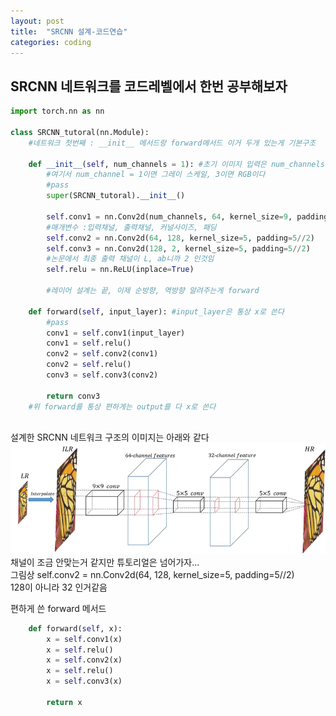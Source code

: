 ```yaml
---
layout: post
title:  "SRCNN 설계-코드연습"
categories: coding
---
```


<head>
  <style>
    table.dataframe {
      white-space: normal;
      width: 100%;
      height: 240px;
      display: block;
      overflow: auto;
      font-family: Arial, sans-serif;
      font-size: 0.9rem;
      line-height: 20px;
      text-align: center;
      border: 0px !important;
    }

    table.dataframe th {
      text-align: center;
      font-weight: bold;
      padding: 8px;
    }

    table.dataframe td {
      text-align: center;
      padding: 8px;
    }

    table.dataframe tr:hover {
      background: #b8d1f3; 
    }

    .output_prompt {
      overflow: auto;
      font-size: 0.9rem;
      line-height: 1.45;
      border-radius: 0.3rem;
      -webkit-overflow-scrolling: touch;
      padding: 0.8rem;
      margin-top: 0;
      margin-bottom: 15px;
      font: 1rem Consolas, "Liberation Mono", Menlo, Courier, monospace;
      color: $code-text-color;
      border: solid 1px $border-color;
      border-radius: 0.3rem;
      word-break: normal;
      white-space: pre;
    }

  .dataframe tbody tr th:only-of-type {
      vertical-align: middle;
  }

  .dataframe tbody tr th {
      vertical-align: top;
  }

  .dataframe thead th {
      text-align: center !important;
      padding: 8px;
  }

  .page__content p {
      margin: 0 0 0px !important;
  }

  .page__content p > strong {
    font-size: 0.8rem !important;
  }

  </style>
</head>


## SRCNN 네트워크를 코드레벨에서 한번 공부해보자



```python
import torch.nn as nn

class SRCNN_tutoral(nn.Module):
    #네트워크 첫번째 : __init__ 메서드랑 forward메서드 이거 두개 있는게 기본구조

    def __init__(self, num_channels = 1): #초기 이미지 입력은 num_channels라고 부른다
        #여기서 num_channel = 1이면 그레이 스케일, 3이면 RGB이다
        #pass
        super(SRCNN_tutoral).__init__()

        self.conv1 = nn.Conv2d(num_channels, 64, kernel_size=9, padding=9//2)
        #매개변수 :입력채널, 출력채널, 커널사이즈, 패딩
        self.conv2 = nn.Conv2d(64, 128, kernel_size=5, padding=5//2)
        self.conv3 = nn.Conv2d(128, 2, kernel_size=5, padding=5//2)
        #논문에서 최종 출력 채널이 L, ab니까 2 인것임
        self.relu = nn.ReLU(inplace=True)

        #레이어 설계는 끝, 이제 순방향, 역방향 알려주는게 forward
    
    def forward(self, input_layer): #input_layer은 통상 x로 쓴다
        #pass
        conv1 = self.conv1(input_layer)
        conv1 = self.relu()
        conv2 = self.conv2(conv1)
        conv2 = self.relu()
        conv3 = self.conv3(conv2)

        return conv3
    #위 forward를 통상 편하게는 output를 다 x로 쓴다
        
```

설계한 SRCNN 네트워크 구조의 이미지는 아래와 같다   
![img_SRCNN](../images/images_cha-suyeon_post_950bc827-734e-4782-b40c-bb6705e2fae8_image.png)   
채널이 조금 안맞는거 같지만 튜토리얼은 넘어가자...   
그림상 self.conv2 = nn.Conv2d(64, 128, kernel_size=5, padding=5//2)   
128이 아니라 32 인거같음


편하게 쓴 forward 메서드

```python
    def forward(self, x):
        x = self.conv1(x)
        x = self.relu()
        x = self.conv2(x)
        x = self.relu()
        x = self.conv3(x)

        return x
```


